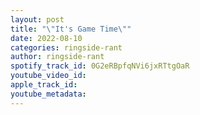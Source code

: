 ```yaml
---
layout: post
title: "\"It's Game Time\""
date: 2022-08-10
categories: ringside-rant
author: ringside-rant
spotify_track_id: 0G2eRBpfqNVi6jxRTtgOaR
youtube_video_id: 
apple_track_id: 
youtube_metadata: 
---
```

